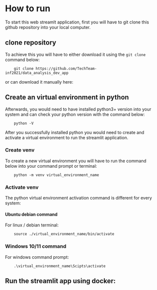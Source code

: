 # How to run
To start this web streamlt application, first you will have to git clone this github repository into your local computer.

## clone repository
To achieve this you will have to either download it using the `git clone` command below:
```
    git clone https://github.com/TechTeam-inf2021/data_analysis_dev_app
```
or can download it manually here:





## Create an virtual environment in python
Afterwards, you would need to have installed python3+ version into your system and can check your python version with the command below:
```
    python -V
```
After you successfully installed python you would need to create and activate a virtual environment to run the streamlit application.

### Create venv
To create a new virtual environment you will have to run the command below into your command prompt or terminal:
```
    python -m venv virtual_environment_name
```
### Activate venv
The python virtual environment activation command is different for every system: 
#### Ubuntu debian command
For linux / debian terminal:
```
    source ./virtual_environment_name/bin/activate
```
### Windows 10/11 command
For windows command prompt:
```
    .\virtual_environment_name\Scipts\activate
```

## Run the streamlit app using docker:
